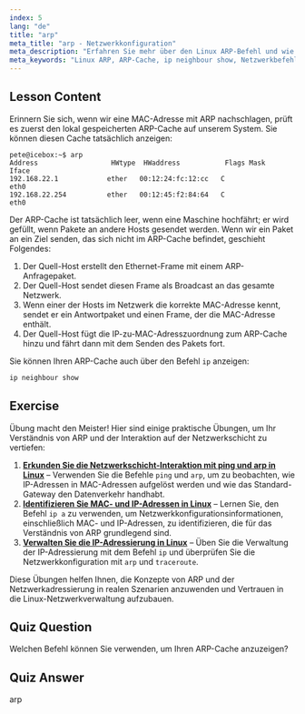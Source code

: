 ```yaml
---
index: 5
lang: "de"
title: "arp"
meta_title: "arp - Netzwerkkonfiguration"
meta_description: "Erfahren Sie mehr über den Linux ARP-Befehl und wie Sie Ihren ARP-Cache anzeigen können. Verstehen Sie die Rolle von ARP in der Netzwerkkommunikation. Ein Leitfaden für Anfänger zu ARP."
meta_keywords: "Linux ARP, ARP-Cache, ip neighbour show, Netzwerkbefehle, Linux-Netzwerk, Linux für Anfänger, Linux-Tutorial"
---
```


## Lesson Content

Erinnern Sie sich, wenn wir eine MAC-Adresse mit ARP nachschlagen, prüft es zuerst den lokal gespeicherten ARP-Cache auf unserem System. Sie können diesen Cache tatsächlich anzeigen:

```
pete@icebox:~$ arp
Address                  HWtype  HWaddress           Flags Mask            Iface
192.168.22.1            ether   00:12:24:fc:12:cc   C                     eth0
192.168.22.254          ether   00:12:45:f2:84:64   C                     eth0
```

Der ARP-Cache ist tatsächlich leer, wenn eine Maschine hochfährt; er wird gefüllt, wenn Pakete an andere Hosts gesendet werden. Wenn wir ein Paket an ein Ziel senden, das sich nicht im ARP-Cache befindet, geschieht Folgendes:

1. Der Quell-Host erstellt den Ethernet-Frame mit einem ARP-Anfragepaket.
2. Der Quell-Host sendet diesen Frame als Broadcast an das gesamte Netzwerk.
3. Wenn einer der Hosts im Netzwerk die korrekte MAC-Adresse kennt, sendet er ein Antwortpaket und einen Frame, der die MAC-Adresse enthält.
4. Der Quell-Host fügt die IP-zu-MAC-Adresszuordnung zum ARP-Cache hinzu und fährt dann mit dem Senden des Pakets fort.

Sie können Ihren ARP-Cache auch über den Befehl `ip` anzeigen:

```bash
ip neighbour show
```

## Exercise

Übung macht den Meister! Hier sind einige praktische Übungen, um Ihr Verständnis von ARP und der Interaktion auf der Netzwerkschicht zu vertiefen:

1. **[Erkunden Sie die Netzwerkschicht-Interaktion mit ping und arp in Linux](https://labex.io/de/labs/linux-explore-network-layer-interaction-with-ping-and-arp-in-linux-592746)** – Verwenden Sie die Befehle `ping` und `arp`, um zu beobachten, wie IP-Adressen in MAC-Adressen aufgelöst werden und wie das Standard-Gateway den Datenverkehr handhabt.
2. **[Identifizieren Sie MAC- und IP-Adressen in Linux](https://labex.io/de/labs/linux-identify-mac-and-ip-addresses-in-linux-592731)** – Lernen Sie, den Befehl `ip a` zu verwenden, um Netzwerkkonfigurationsinformationen, einschließlich MAC- und IP-Adressen, zu identifizieren, die für das Verständnis von ARP grundlegend sind.
3. **[Verwalten Sie die IP-Adressierung in Linux](https://labex.io/de/labs/linux-manage-ip-addressing-in-linux-592736)** – Üben Sie die Verwaltung der IP-Adressierung mit dem Befehl `ip` und überprüfen Sie die Netzwerkkonfiguration mit `arp` und `traceroute`.

Diese Übungen helfen Ihnen, die Konzepte von ARP und der Netzwerkadressierung in realen Szenarien anzuwenden und Vertrauen in die Linux-Netzwerkverwaltung aufzubauen.

## Quiz Question

Welchen Befehl können Sie verwenden, um Ihren ARP-Cache anzuzeigen?

## Quiz Answer

arp
